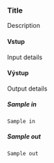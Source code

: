 ### Title
Description

#### Vstup
Input details

#### Výstup
Output details

##### Sample in
```
Sample in
```

##### Sample out
```
Sample out
```
